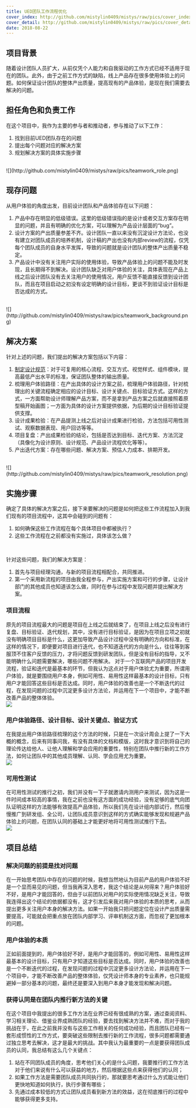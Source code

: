 ```yaml
---
title: UED团队工作流程优化
cover_index: http://github.com/mistylin0409/mistys/raw/pics/cover_index_teamwork.png
cover_detail: http://github.com/mistylin0409/mistys/raw/pics/cover_detail_teamwork2x.png
date: 2018-08-22
---
```


## 项目背景
随着设计团队人员扩大，从前仅凭个人能力和自我驱动的工作方式已经不适用于现在的团队。此外，由于之前工作方式的缺陷，线上产品存在很多使用体验上的问题。如何保证设计团队的整体产出质量，提高现有的产品体验，是现在我们需要去解决的问题。

## 担任角色和负责工作
在这个项目中，我作为主要的参与者和推动者，参与推动了以下工作：
1. 找到目前UED团队存在的问题
2. 提出每个问题对应的解决方案
3. 规划解决方案的具体实施步骤
<br/> 
![](http://github.com/mistylin0409/mistys/raw/pics/teamwork_role.png) 

## 现存问题
从用户体验的角度出发，目前设计团队和产品体验存在以下问题：
1. 产品中存在明显的低级错误。这里的低级错误指的是设计或者交互方案存在明显的问题，并且有明确的优化方案，可以理解为产品设计层面的“bug”。
2. 设计方案的产出质量参差不齐。设计团队一直以来没有沉淀设计方法论，也没有建立对团队成员的培养机制，设计稿的产出也没有内部review的流程，仅凭每个团队成员的自身水平发挥，导致的问题就是设计团队的整体产出质量不稳定。
3. 产品设计中没有关注用户实际的使用体验，导致产品体验上的问题不能及时发现，且长期得不到解决。设计团队缺乏对用户体验的关注，具体表现在产品上线之后设计团队没有去关注用户的使用情况，用户反馈不能直接反馈到设计团队，而且在项目启动之初没有设定明确的设计目标，更谈不到验证设计目标是否达成的方式。
<br/> 
![](http://github.com/mistylin0409/mistys/raw/pics/teamwork_background.png) 

## 解决方案
针对上述的问题，我们提出的解决方案包括以下内容：
1. [制定设计规范](https://mistylin0409.github.io/mistys/2018/08/27/designguideline/)：对于可复用的核心流程、交互方式、视觉样式、组件模块，提高最低产出水平的标准，保证团队整体的输出质量。 
2. 梳理用户体验路径：在产出具体的设计方案之前，梳理用户体验路径，针对梳理出的关键流程确定相应的设计目标、设计关键点、目标验证方式。这样的方式，一方面帮助设计师理解产品方案，而不是拿到产品方案之后就直接照着原型稿开始画图；一方面为具体的设计方案提供依据，为后期的设计目标验证提供支撑。
3. 设计成果检验：在产品提测上线之后对设计成果进行检验，方法包括可用性测试、观察数据表现、用户回访等等。
4. 项目复盘：产出成果检验的结论，包括是否达到目标、迭代方案、方法沉淀（具像化为设计原则、设计规范、产品设计流程优化等等）。
5. 产出迭代方案：存在哪些问题、解决方案、预估人力成本、排期开发。
<br/> 
![](http://github.com/mistylin0409/mistys/raw/pics/teamwork_resolution.png) 

## 实施步骤
确定了具体的解决方案之后，接下来要解决的问题是如何把这些工作流程加入到我们现有的项目流程中，这其中会碰到的问题有：
1. 如何确保这些工作流程在每个具体项目中都被执行？
2. 这些工作流程在之前都没有实施过，具体该怎么做？
<br/> 

针对这些问题，我们的解决方案是：
1. 首先与项目经理沟通，与新的项目流程相配合，共同推进。
2. 第一个采用新流程的项目由我全程参与，产出实施方案和可行的步骤，让设计部门的其他成员也知道该怎么做，同时在参与过程中发现问题并提出解决方案。

### 项目流程
原先的项目流程最大的问题是项目在上线之后就结束了，在项目上线之后没有进行复盘、目标验证、迭代规划，其中，没有进行目标验证，是因为在项目立项之初就没有明确项目目标是什么，这更加导致产品设计过程中没有明确的方向和标准，在这样的情况下，即便要对项目进行迭代，也不知道迭代的方向是什么，往往等到客服顶不住客户反馈的压力，才将问题反馈到研发团队，但是没有目标的指导，又不能明确什么问题需要解决，哪些问题不用解决。
对于一个互联网产品的项目开发流程，验证和迭代是最基本的环节，但我认为这点对于用户体验尤为重要，所谓用户体验，就是要围绕用户本身，例如可用性、易用性这样最基本的设计目标，只有用户才能回答这些目标是否达成。同时，用户体验的改善也是一个不断迭代的过程，在发现问题的过程中沉淀更多设计方法论，并运用在下一个项目中，才能不断改善产品的整体体验。
<br/>
![](http://github.com/mistylin0409/mistys/raw/pics/teamwork_workflow.png) 

### 用户体验路径、设计目标、设计关键点、验证方式
在我提出用户体验路径梳理的这个方法的时候，只是在一次设计周会上提了一下大概的概念，后来有同事问我，有没有具体的文档和模版，这时我才意识到将自己的理论传达给他人、让他人理解和学会应用的重要性，特别在团队中推行新的工作方法，如何让团队中的其他成员理解、认同、学会应用尤为重要。
<br/>
![](http://github.com/mistylin0409/mistys/raw/pics/teamwork_userjourney.png) 

### 可用性测试
在可用性测试的推行之初，我们并没有一下子就邀请内测用户来测试，因为这是一件时间成本较高的事情，我在之前也没有这方面的成功经验，没有足够的底气向团队证明这样的方法能够有效提高产品体验，所以我们先在设计组内部试行，然后慢慢推广到研发组、全公司，让团队成员意识到这样的方式确实能够发现和规避产品体验上的问题，在团队认同的基础上才能更好地将可用性测试推行下去。
<br/>
![](http://github.com/mistylin0409/mistys/raw/pics/teamwork_test.png) 

## 项目总结

### 解决问题的前提是找对问题
在一开始思考团队中存在的问题的时候，我想当然地认为目前产品的用户体验不好是一个显而易见的问题，但当我再深入思考，我这个结论是从何得来？用户体验好不好，是用户才能回答的，但由于以前团队对用户的实际使用情况缺乏关注，导致我连得出这个结论的依据都没有，这才引发后来我对用户体验的本质的思考，从而提出更多关注用户本身的解决方法。如果一开始我只把问题定位在设计产出质量需要提高，可能就会把重点放在团队内部学习、评审机制这方面，而忽视了更加根本的问题。

### 用户体验的本质
正如前面提到的，用户体验好不好，是用户才能回答的，例如可用性、易用性这样最基本的设计目标，只有用户才知道这些目标是否达成。同时，用户体验的改善也是一个不断迭代的过程，在发现问题的过程中沉淀更多设计方法论，并运用在下一个项目中，才能不断改善产品的整体体验，仅凭设计师本身的专业素养，也只能规避掉一部分基本的问题，最终还是要深入到用户本身才能发现和解决问题。

### 获得认同是在团队内推行新方法的关键
在这个项目中我提出的很多工作方法在业界已经有很成熟的方案，通过查阅资料、学习相关理论、借鉴业界成熟团队的经验，要去找到解决方法并不难，而对于我的挑战在于，在此之前我并没有与这些工作相关的任何成功经验，而且团队已经有一套形成惯性的工作方式，要突破这些限制去推行新的工作流程，很多问题都需要通过独立思考去解决，这才是最大的挑战。其中我认为最重要的一点是要获得团队成员的认同，我总结有这么几个关键点：
1. 站在不同团队成员的角度，思考他们关心的是什么问题，我要推行的工作方法对于他们来说有什么可以获益的地方，然后根据这些点来获得他们的认同；
2. 如果工作方法是需要团队成员共同执行的，那就要思考通过什么方式能让他们更快地知道如何执行，执行步骤有哪些；
3. 先通过成本较低的方式让团队成员看到新方法的效益，这在彻底推行的过程中能够获得更多支持。